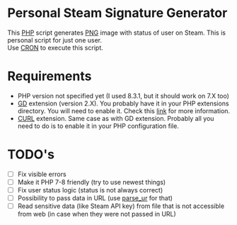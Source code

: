 # Personal Steam Signature Generator

This [PHP](https://www.php.net/) script generates [PNG](https://en.wikipedia.org/wiki/PNG) image with status of user on Steam.
This is personal script for just one user.  
Use [CRON](https://cronitor.io/guides) to execute this script.

# Requirements

- PHP version not specified yet (I used 8.3.1, but it should work on 7.X too)
- [GD](https://github.com/libgd/libgd) extension (version 2.X). You probably have it in your PHP extensions directory. You will need to enable it. Check this [link](https://stackoverflow.com/questions/2283199/enabling-installing-gd-extension-without-gd) for more information.
- [CURL](https://curl.se/) extension. Same case as with GD extension. Probably all you need to do is to enable it in your PHP configuration file.

# TODO's

- [ ] Fix visible errors
- [ ] Make it PHP 7-8 friendly (try to use newest things)
- [ ] Fix user status logic (status is not always correct)
- [ ] Possibility to pass data in URL (use [parse_ur](https://www.php.net/manual/en/function.parse-url.phpl) for that)
- [ ] Read sensitive data (like Steam API key) from file that is not accessible from web (in case when they were not passed in URL)
